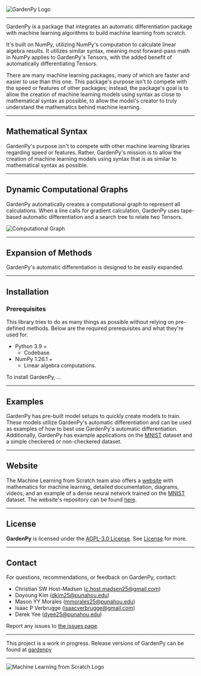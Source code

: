 ![GardenPy Logo](https://github.com/machine-learning-from-scratch/gardenpy/_docs/gardenpy_flat_logo.png)

------------------------------------------------------------------------------------------------------------------------

GardenPy is a package that integrates an automatic differentiation package with machine learning algorithms to build
machine learning from scratch.

It's built on NumPy, utilizing NumPy's computation to calculate linear algebra results.
It utilizes similar syntax, meaning most forward-pass math in NumPy applies to GardenPy's Tensors, with the
added benefit of automatically differentiating Tensors.

There are many machine learning packages, many of which are faster and easier to use than this one.
This package's purpose isn't to compete with the speed or features of other packages; instead, the package's goal is
to allow the creation of machine learning models using syntax as close to mathematical syntax as possible, to allow the
model's creator to truly understand the mathematics behind machine learning.

------------------------------------------------------------------------------------------------------------------------

## **Mathematical Syntax**

GardenPy's purpose isn't to compete with other machine learning libraries regarding speed or features.
Rather, GardenPy's mission is to allow the creation of machine learning models using syntax that is as similar to mathematical
syntax as possible.

------------------------------------------------------------------------------------------------------------------------

## **Dynamic Computational Graphs**

GardenPy automatically creates a computational graph to represent all calculations.
When a line calls for gradient calculation, GardenPy uses tape-based automatic differentiation and a search tree to
relate two Tensors.

![Computational Graph](https://github.com/personontheinternet1234/Machine-Learning-From-Scratch/blob/main/gardenpy/_docs/computational_graph.gif)

------------------------------------------------------------------------------------------------------------------------

## **Expansion of Methods**

GardenPy's automatic differentiation is designed to be easily expanded.

------------------------------------------------------------------------------------------------------------------------

## **Installation**

### **Prerequisites**

This library tries to do as many things as possible without relying on pre-defined methods.
Below are the required prerequisites and what they're used for.

- Python 3.9 +
  - Codebase.
- NumPy 1.26.1 +
  - Linear algebra computations.

To install GardenPy, ...

------------------------------------------------------------------------------------------------------------------------

## **Examples**

GardenPy has pre-built model setups to quickly create models to train.
These models utilize GardenPy's automatic differentiation and can be used as examples of how to best use GardenPy's
automatic differentiation.
Additionally, GardenPy has example applications on the [MNIST](https://en.wikipedia.org/wiki/MNIST_database) dataset and
a simple checkered or non-checkered dataset.

------------------------------------------------------------------------------------------------------------------------

## **Website**

The Machine Learning from Scratch team also offers a [website](http://45.63.57.237/) with mathematics for machine
learning, detailed documentation, diagrams, videos, and an example of a dense neural network trained on the
[MNIST](https://en.wikipedia.org/wiki/MNIST_database) dataset. The website's repository can be found [here](https://github.com/yestochickens/NeuralNetWebsite).

------------------------------------------------------------------------------------------------------------------------

## License
**GardenPy** is licensed under the [AGPL-3.0 License](https://www.gnu.org/licenses/agpl-3.0.en.html).
See [License](`LICENSE`) for more.

------------------------------------------------------------------------------------------------------------------------

## Contact
For questions, recommendations, or feedback on GardenPy, contact:
- Christian SW Host-Madsen (c.host.madsen25@gmail.com)
- Doyoung Kim (dkim25@punahou.edu)
- Mason YY Morales (mmorales25@punahou.edu)
- Isaac P Verbrugge (isaacverbrugge@gmail.com)
- Derek Yee (dyee25@punahou.edu)

Report any issues to [the issues page](https://github.com/personontheinternet1234/NeuralNet/issues).

------------------------------------------------------------------------------------------------------------------------

This project is a work in progress. Release versions of GardenPy can be found at [gardenpy](https://github.com/githubCHM/gardenpy)

------------------------------------------------------------------------------------------------------------------------

![Machine Learning from Scratch Logo](https://github.com/personontheinternet1234/Machine-Learning-From-Scratch/blob/main/gardenpy/_docs/machine_learning_from_scratch_flat_logo.png)
